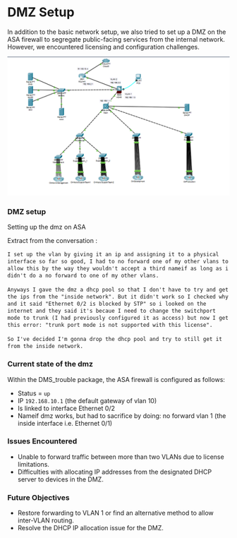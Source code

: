 # DMZ Setup

In addition to the basic network setup, we also tried to set up a DMZ on the ASA firewall to segregate public-facing services from the internal network. However, we encountered licensing and configuration challenges.


![alt text](assets/design-network1.png)



### DMZ setup

Setting up the dmz on ASA

Extract from the conversation : 

``` 
I set up the vlan by giving it an ip and assigning it to a physical interface so far so good, I had to no forward one of my other vlans to allow this by the way they wouldn't accept a third nameif as long as i didn't do a no forward to one of my other vlans.

Anyways I gave the dmz a dhcp pool so that I don't have to try and get the ips from the "inside network". But it didn't work so I checked why and it said "Ethernet 0/2 is blocked by STP" so i looked on the internet and they said it's becaue I need to change the switchport mode to trunk (I had previously configured it as access) but now I get this error: "trunk port mode is not supported with this license". 

So I've decided I'm gonna drop the dhcp pool and try to still get it from the inside network.
```

### Current state of the dmz 

Within the DMS_trouble package, the ASA firewall is configured as follows:

- Status =  `up`
- IP `192.168.10.1` (the default gateway of vlan 10) 
- Is linked to interface Ethernet 0/2
- Nameif dmz works, but had to sacrifice by doing: no forward vlan 1 (the inside interface i.e. Ethernet 0/1)


### Issues Encountered

- Unable to forward traffic between more than two VLANs due to license limitations.
- Difficulties with allocating IP addresses from the designated DHCP server to devices in the DMZ.

### Future Objectives

- Restore forwarding to VLAN 1 or find an alternative method to allow inter-VLAN routing.
- Resolve the DHCP IP allocation issue for the DMZ.